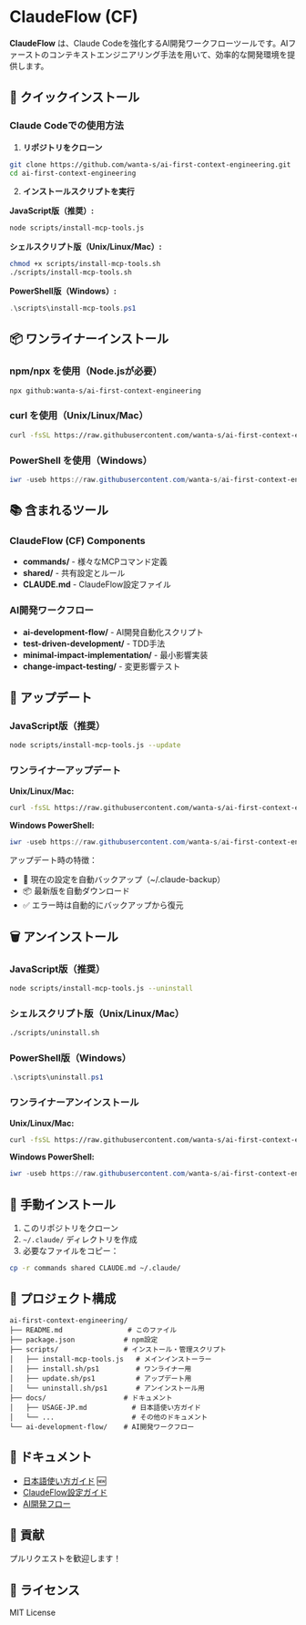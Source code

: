 # ClaudeFlow (CF)

**ClaudeFlow** は、Claude Codeを強化するAI開発ワークフローツールです。AIファーストのコンテキストエンジニアリング手法を用いて、効率的な開発環境を提供します。

## 🚀 クイックインストール

### Claude Codeでの使用方法

1. **リポジトリをクローン**
```bash
git clone https://github.com/wanta-s/ai-first-context-engineering.git
cd ai-first-context-engineering
```

2. **インストールスクリプトを実行**

**JavaScript版（推奨）:**
```bash
node scripts/install-mcp-tools.js
```

**シェルスクリプト版（Unix/Linux/Mac）:**
```bash
chmod +x scripts/install-mcp-tools.sh
./scripts/install-mcp-tools.sh
```

**PowerShell版（Windows）:**
```powershell
.\scripts\install-mcp-tools.ps1
```

## 📦 ワンライナーインストール

### npm/npx を使用（Node.jsが必要）
```bash
npx github:wanta-s/ai-first-context-engineering
```

### curl を使用（Unix/Linux/Mac）
```bash
curl -fsSL https://raw.githubusercontent.com/wanta-s/ai-first-context-engineering/main/scripts/install.sh | bash
```

### PowerShell を使用（Windows）
```powershell
iwr -useb https://raw.githubusercontent.com/wanta-s/ai-first-context-engineering/main/scripts/install.ps1 | iex
```

## 📚 含まれるツール

### ClaudeFlow (CF) Components
- **commands/** - 様々なMCPコマンド定義
- **shared/** - 共有設定とルール
- **CLAUDE.md** - ClaudeFlow設定ファイル

### AI開発ワークフロー
- **ai-development-flow/** - AI開発自動化スクリプト
- **test-driven-development/** - TDD手法
- **minimal-impact-implementation/** - 最小影響実装
- **change-impact-testing/** - 変更影響テスト

## 🔄 アップデート

### JavaScript版（推奨）
```bash
node scripts/install-mcp-tools.js --update
```

### ワンライナーアップデート

**Unix/Linux/Mac:**
```bash
curl -fsSL https://raw.githubusercontent.com/wanta-s/ai-first-context-engineering/main/scripts/update.sh | bash
```

**Windows PowerShell:**
```powershell
iwr -useb https://raw.githubusercontent.com/wanta-s/ai-first-context-engineering/main/scripts/update.ps1 | iex
```

アップデート時の特徴：
- 🔐 現在の設定を自動バックアップ（~/.claude-backup）
- 📦 最新版を自動ダウンロード
- ✅ エラー時は自動的にバックアップから復元

## 🗑️ アンインストール

### JavaScript版（推奨）
```bash
node scripts/install-mcp-tools.js --uninstall
```

### シェルスクリプト版（Unix/Linux/Mac）
```bash
./scripts/uninstall.sh
```

### PowerShell版（Windows）
```powershell
.\scripts\uninstall.ps1
```

### ワンライナーアンインストール

**Unix/Linux/Mac:**
```bash
curl -fsSL https://raw.githubusercontent.com/wanta-s/ai-first-context-engineering/main/scripts/uninstall.sh | bash
```

**Windows PowerShell:**
```powershell
iwr -useb https://raw.githubusercontent.com/wanta-s/ai-first-context-engineering/main/scripts/uninstall.ps1 | iex
```

## 🔧 手動インストール

1. このリポジトリをクローン
2. `~/.claude/` ディレクトリを作成
3. 必要なファイルをコピー：
```bash
cp -r commands shared CLAUDE.md ~/.claude/
```

## 📁 プロジェクト構成

```
ai-first-context-engineering/
├── README.md                # このファイル
├── package.json            # npm設定
├── scripts/                # インストール・管理スクリプト
│   ├── install-mcp-tools.js   # メインインストーラー
│   ├── install.sh/ps1         # ワンライナー用
│   ├── update.sh/ps1          # アップデート用
│   └── uninstall.sh/ps1       # アンインストール用
├── docs/                   # ドキュメント
│   ├── USAGE-JP.md           # 日本語使い方ガイド
│   └── ...                   # その他のドキュメント
└── ai-development-flow/    # AI開発ワークフロー
```

## 📖 ドキュメント

- [日本語使い方ガイド](./docs/USAGE-JP.md) 🆕
- [ClaudeFlow設定ガイド](./CLAUDE.md)
- [AI開発フロー](./ai-development-flow/)

## 🤝 貢献

プルリクエストを歓迎します！

## 📄 ライセンス

MIT License
